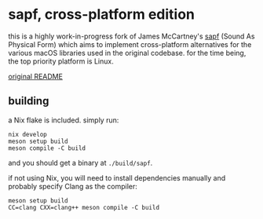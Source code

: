 # sapf, cross-platform edition

this is a highly work-in-progress fork of James McCartney's [sapf](https://github.com/lfnoise/sapf) (Sound As Physical Form) which aims to implement cross-platform alternatives for the various macOS libraries used in the original codebase. for the time being, the top priority platform is Linux.

[original README](README.txt)

## building

a Nix flake is included. simply run:

```shell
nix develop
meson setup build
meson compile -C build
```

and you should get a binary at `./build/sapf`.

if not using Nix, you will need to install dependencies manually and probably specify Clang as the compiler:

```shell
meson setup build
CC=clang CXX=clang++ meson compile -C build
```
